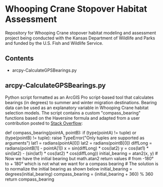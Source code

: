 # Whooping Crane Stopover Habitat Assessment
Repository for Whooping Crane stopover habitat modeling and assessment project being conducted with the Kansas Department of Wildlife and Parks and funded by the U.S. Fish and Wildlife Service.

## Contents
<ul>
  <li>arcpy-CalculateGPSBearings.py</li>
</ul>

## arcpy-CalculateGPSBearings.py

Python script formatted as an ArcGIS Pro script-based tool that calculates bearings (in degrees) to summer and winter migration destinations.  Bearing data can be used as an explanatory variable in Whooping Crane habitat selection models.  The script contains a custom "compass_bearing" functions based on the Haversine formula and adapted from a user contribution posted to [Stack Overflow](https://stackoverflow.com/questions/4913349/haversine-formula-in-python-bearing-and-distance-between-two-gps-points):

def compass_bearing(pointA, pointB):
    if (type(pointA) != tuple) or (type(pointB) != tuple):
        raise TypeError("Only tuples are supported as arguments")
    lat1 = radians(pointA[0])
    lat2 = radians(pointB[0])
    diffLong = radians(pointB[1] - pointA[1])
    x = sin(diffLong) * cos(lat2)
    y = cos(lat1) * sin(lat2) - (sin(lat1) * cos(lat2) * cos(diffLong))
    initial_bearing = atan2(x, y)
    # Now we have the initial bearing but math.atan2 return values
    # from -180° to + 180° which is not what we want for a compass bearing
    # The solution is to normalize the initial bearing as shown below
    initial_bearing = degrees(initial_bearing)
    compass_bearing = (initial_bearing + 360) % 360
    return compass_bearing
